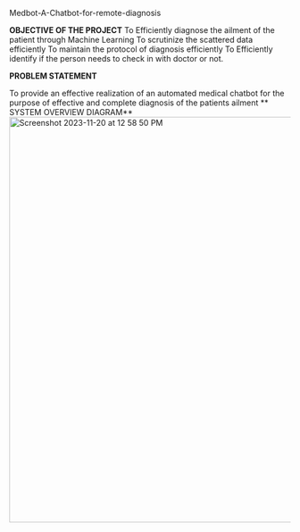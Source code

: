 Medbot-A-Chatbot-for-remote-diagnosis


**OBJECTIVE OF THE PROJECT**
To Efficiently diagnose the ailment of the patient through Machine
Learning
To scrutinize the scattered data efficiently
To maintain the protocol of diagnosis efficiently
To Efficiently identify if the person needs to check in with doctor or
not.

**PROBLEM STATEMENT**

To provide an effective realization of an automated medical chatbot for
the purpose of effective and complete diagnosis of the patients ailment
**
SYSTEM OVERVIEW DIAGRAM**
<img width="727" alt="Screenshot 2023-11-20 at 12 58 50 PM" src="https://github.com/sampada101/Medbot-A-Chatbot-for-remote-diagnosis/assets/55329464/7dbc6e5c-4676-4a43-a016-2e9cdaa17a27">
